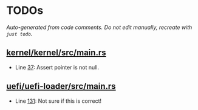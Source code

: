 # TODOs

_Auto-generated from code comments. Do not edit manually, recreate with `just todo`._

## [kernel/kernel/src/main.rs](./kernel/kernel/src/main.rs)

- Line [37](./kernel/kernel/src/main.rs#L37): Assert pointer is not null.

## [uefi/uefi-loader/src/main.rs](./uefi/uefi-loader/src/main.rs)

- Line [131](./uefi/uefi-loader/src/main.rs#L131): Not sure if this is correct!
